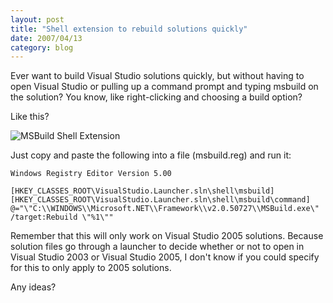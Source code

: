 ```yaml
---
layout: post
title: "Shell extension to rebuild solutions quickly"
date: 2007/04/13
category: blog
---
```


Ever want to build Visual Studio solutions quickly, but without having to open Visual Studio or pulling up a command prompt and typing msbuild on the solution? You know, like right-clicking and choosing a build option? 

Like this? 

![MSBuild Shell Extension](https://s3.amazonaws.com/mohundro/blog/WindowsLiveWriter/Shellextensiontorebuildsolutionsquickly_C534/msbuildshellext4.png)

Just copy and paste the following into a file (msbuild.reg) and run it: 

    Windows Registry Editor Version 5.00

    [HKEY_CLASSES_ROOT\VisualStudio.Launcher.sln\shell\msbuild]
    [HKEY_CLASSES_ROOT\VisualStudio.Launcher.sln\shell\msbuild\command]
    @="\"C:\\WINDOWS\\Microsoft.NET\\Framework\\v2.0.50727\\MSBuild.exe\" /target:Rebuild \"%1\"" 

Remember that this will only work on Visual Studio 2005 solutions. Because solution files go through a launcher to decide whether or not to open in Visual Studio 2003 or Visual Studio 2005, I don't know if you could specify for this to only apply to 2005 solutions. 

Any ideas?

